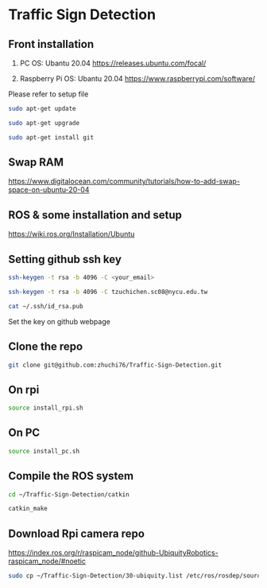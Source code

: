 # Traffic Sign Detection

## Front installation
1. PC OS: Ubantu 20.04
https://releases.ubuntu.com/focal/

2. Raspberry Pi OS: Ubantu 20.04
https://www.raspberrypi.com/software/

Please refer to setup file

```bash
sudo apt-get update
```
```bash
sudo apt-get upgrade
```
```bash
sudo apt-get install git
```

## Swap RAM
https://www.digitalocean.com/community/tutorials/how-to-add-swap-space-on-ubuntu-20-04

## ROS & some installation and setup
https://wiki.ros.org/Installation/Ubuntu


## Setting github ssh key
```bash
ssh-keygen -t rsa -b 4096 -C <your_email>
```
```bash
ssh-keygen -t rsa -b 4096 -C tzuchichen.sc08@nycu.edu.tw
```

```bash
cat ~/.ssh/id_rsa.pub
```

Set the key on github webpage


## Clone the repo
```bash
git clone git@github.com:zhuchi76/Traffic-Sign-Detection.git
```

## On rpi
```bash
source install_rpi.sh
```

## On PC
```bash
source install_pc.sh
```

## Compile the ROS system
```bash
cd ~/Traffic-Sign-Detection/catkin
```

```bash
catkin_make
```

## Download Rpi camera repo
https://index.ros.org/r/raspicam_node/github-UbiquityRobotics-raspicam_node/#noetic

```bash
sudo cp ~/Traffic-Sign-Detection/30-ubiquity.list /etc/ros/rosdep/sources.list.d/30-ubiquity.list
```